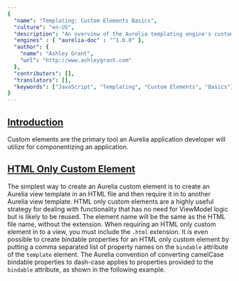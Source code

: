 ```yaml
---
{
  "name": "Templating: Custom Elements Basics",
  "culture": "en-US",
  "description": "An overview of the Aurelia templating engine's custom element functionality basics. Custom Elements are used to add custom components to Aurelia applications.",
  "engines" : { "aurelia-doc" : "^1.0.0" },
  "author": {
  	"name": "Ashley Grant",
  	"url": "http://www.ashleygrant.com"
  },
  "contributors": [],
  "translators": [],
  "keywords": ["JavaScript", "Templating", "Custom Elements", "Basics"]
}
---
```

## [Introduction](aurelia-doc://section/1/version/1.0.0)

Custom elements are the primary tool an Aurelia application developer will utilize for componentizing an application.

## [HTML Only Custom Element](aurelia-doc://section/2/version/1.0.0)

The simplest way to create an Aurelia custom element is to create an Aurelia view template in an HTML file and then require it in to another Aurelia view template. HTML only custom elements are a highly useful strategy for dealing with functionality that has no need for ViewModel logic but is likely to be reused. The element name will be the same as the HTML file name, without the extension. When requiring an HTML only custom element in to a view, you must include the `.html` extension.  It is even possible to create bindable properties for an HTML only custom element by putting a comma separated list of property names on the `bindable` attribute of the `template` element. The Aurelia convention of converting camelCase bindable properties to dash-case applies to properties provided to the `bindable` attribute, as shown in the following example.

<code-listing heading="hello-world.html">
  <source-code lang="HTML">
    <template bindable="firstName, lastName">
      Hello, ${firstName} ${lastName}!
    </template>
  </source-code>
</code-listing>

<code-listing heading="app.html">
  <source-code lang="HTML">
    <template>
      <require from="./hello-world.html"></require>

      <hello-world first-name="Albert" last-name="Einstein"></hello-world>
    </template>
  </source-code>
</code-listing>

HTML only custom elements may require in other custom elements and attributes as well as utilizing any other view resource just like any other Aurelia component may. HTML only custom elements also support explicit two-way databinding for properties, though it is not possible to create properties that default to two-way databinding with HTML only custom elements. For that type of functionality, you will need to provide a ViewModel for your custom element.

The following example shows an Aurelia view utilizing two-way databinding to an example HTML only custom element. The example HTML only custom element itself requires in other custom elements, and utilizes two-way databinding to those custom elements. Note that it is possible to use the full power of Aurelia's templating engine from an HTML custom element, such as using the `debounce` binding behavior.

<code-listing heading="app.html">
  <source-code lang="HTML">
    <template>
      <require from="./example.html"></require>

      Hello, ${guest}!
      <example name.two-way="guest"></example>
    </template>
  </source-code>
</code-listing>

<code-listing heading="example.html">
  <source-code lang="HTML">
    <template bindable="name">
      <require from="./yes-or-no.html"></require>
      <require from="./say-goodbye.html"></require>

      <p>What is your name? <input type="text" value.bind="name & debounce" /></p>
      <yes-or-no question="Are you leaving?" answer.two-way="sayGoodbye"></yes-or-no>
      <say-goodbye if.bind="sayGoodbye" name.bind="name"></say-goodbye>
    </template>
  </source-code>
</code-listing>

<code-listing heading="yes-or-no.html">
  <source-code lang="HTML">
    <template bindable="question, answer">
      <p>
        ${question} <input type="checkbox" checked.bind="answer" />
      </p>
    </template>
  </source-code>
</code-listing>

<code-listing heading="say-goodbye.html">
  <source-code lang="HTML">
    <template bindable="name">
      Goodbye, ${name}!
    </template>
  </source-code>
</code-listing>

## [Custom Element Basics](aurelia-doc://section/3/version/1.0.0)

 Creating custom elements using Aurelia is extremely simple. Simply creating a JavaScript and HTML file pair with the same name is all that is necessary to create an Aurelia custom element. The HTML file must contain an Aurelia template wrapped in a `template` element. The JavaScript file must export a JavaScript class. Aurelia's standard naming convention for custom element VM classes is to append `CustomElement` to the end of the class name, e.g. `SecretMessageCustomElement`. Aurelia will take the JavaScript class name, strip `CustomElement` from the end, and convert it from InitCaps to dash-case for the custom element's name. Note that this means it is possible for the custom element name to not match the file name. Thus, it is recommended to name your custom element files to match the custom element name. It is acceptable to export more than one class from the JavaScript file for a custom element. Aurelia will use the first class exported from the file as the custom element's view-model (VM). Note that each instance of a custom element will receive its own separate VM instance.


Custom elements are not allowed to be self-closing. This means that `<secret-message />` will not work. When using a custom element, you must provide a closing tag as shown in `app.html` below.

 <code-listing heading="secret-message${context.language.fileExtension}">
  <source-code lang="ES 2016">
    export class SecretMessageCustomElement {
      secretMessage = 'Be sure to drink your Ovaltine!';
    }
  </source-code>
  <source-code lang="Typescript">
    export class SecretMessageCustomElement {
      secretMessage: string = 'Be sure to drink your Ovaltine!';
    }
  </source-code>
  <source-code lang="ES 2015">
    export class SecretMessageCustomElement {
      constructor() {
        this.secretMessage = 'Be sure to drink your Ovaltine!';
      }
    }
  </source-code>
</code-listing>

<code-listing heading="secret-message.html">
  <source-code lang="HTML">
    <template>
      ${secretMessage}
    </template>
  </source-code>
</code-listing>

<code-listing heading="app.html">
  <source-code lang="HTML">
    <template>
      <require from="./secret-message"></require>

      And now, it's time for a secret message: <secret-message></secret-message>
    </template>
  </source-code>
</code-listing>

It is also possible to explicitly name your custom element by using the `customElement` decorator on the VM class. Simply pass a string to this decorator with the exact name you wish to use for your custom element. Aurelia will not convert the string you pass it to dash-case. This means that `@customElement('SecretMessage')` is not converted to `secret-message` but to `secretmessage`. If any uppercase letters are passed to the decorator and development logging is enabled, Aurelia will log a message alerting you that it has lowercased the name. This is because the DOM is not case-sensitive. Thus you must be explicit about any dashes in the attribute name when using this decorator, e.g. `@customElement('secret-message')`.

Aurelia custom elements do not need to follow the naming conventions for Web Components custom elements. Namely, Aurelia allows you to create custom elements that do not have a dash in their name. This is because the Web Components specs reserve all single-word element names for the browser. Thus, you are free to create a `foo` custom element with Aurelia; however, it is recommended to refrain from creating single-world custom elements to avoid any chance of a possible naming clash in the future. Also, any Aurelia custom elements that are intended to be used as standalone Web Components custom elements MUST have a dash in their name.

Before we move on, let's discuss just how easy it is to create a custom element in Aurelia and the impact it has on Aurelia's naming conventions for custom element view-model classes. One capability of the Aurelia framework is that it can take components that were originally created for use as a page in an application and use them as custom elements. When this happens, Aurelia will use the component's VM class name, dash-case it and use that as the custom element's name. Let's say there is an Aurelia application that provides various pages, one of which is the `Contact` page. All it takes to use the `Contact` page as a custom element on any page in the application is to `require` it in to the view. At that point, it is available as the `contact` custom element in that view. It is even possible to provide bindable properties for the page that can be used when using the page as a custom element. This means that, if you wish, you may ignore the Aurelia naming convention for your custom elements. In the example above, we could have simply named the class `SecretMessage`. The custom element would still be named `secret-message`. Given this capability, it might be considered wise to utilize Aurelia's naming convention for custom elements or use the `customElement` decorator to be explicit when creating a component that is only meant to be used as a custom element and not as a standalone page.

## [Bindable Properties](aurelia-doc://section/4/version/1.0.0)

Any properties or functions of the VM class may be used for binding within the custom element's view; however, a custom element must specify the properties that will be bindable as attributes on the custom element. This is done by decorating each bindable property with the `bindable` decorator. The default binding mode for bindable properties is one-way. This means that a property value can be bound *in* to your custom element, but any changes the custom element makes to the property value will not be propogated *out* of the custom element. This default may be overridden, if needed, by passing a settings object to the `bindable` decorator with a property named `defaultBindingMode` set. This property should be set to one of the three `bindingMode` options: `oneTime`, `oneWay`, or `twoWay`. Both `bindable` and `bindingMode` may be imported from the `aurelia-framework` module. Let's look at an example custom element with a bindable property that defaults to two-way binding.

 <code-listing heading="secret-message${context.language.fileExtension}">
  <source-code lang="ES 2016">
    import {bindable, bindingMode} from 'aurelia-framework';

    export class SecretMessageCustomElement {
      @bindable({ defaultBindingMode: bindingMode.twoWay }) message;
      @bindable allowDestruction = false;

      constructor() {
        setInterval(() => this.deleteMessage(), 10000);
      }

      deleteMessage() {
        if(this.allowDestruction === true) {
          this.message = '';
        }
      }
    }
  </source-code>
  <source-code lang="Typescript">
    import {bindable, bindingMode} from 'aurelia-framework';

    export class SecretMessageCustomElement {
      @bindable({ defaultBindingMode: bindingMode.twoWay }) message: string;
      @bindable allowDestruction: boolean = false;

      constructor() {
        setInterval(() => this.deleteMessage(), 10000);
      }

      deleteMessage() {
        if(this.allowDestruction === true) {
          this.message = '';
        }
      }
    }
  </source-code>
  <source-code lang="ES 2015">
    import {bindable, bindingMode, decorators} from 'aurelia-framework';

    export const SecretMessageCustomElement = decorators(
      bindable({ name: 'message', defaultBindingMode: bindingMode.twoWay }),
      bindable('allowDestruction')
    ).on(class {
      constructor() {
        this.allowDestruction = false;
        
        setInterval(() => this.deleteMessage(), 10000);
      }

      deleteMessage() {
        if(this.allowDestruction === true) {
          this.message = '';
        }
      }
    })
</source-code>
</code-listing>

<code-listing heading="secret-message.html">
  <source-code lang="HTML">
    <template>
      <p>
        Urgent, secret message: ${message}
      </p>
      <p>
        This message will ${allowDestruction === false ? 'not ' : '' } self-destruct in less than 10 seconds!
      </p>
    </template>
  </source-code>
</code-listing>

<code-listing heading="app.html">
  <source-code lang="HTML">
    <template>
      <require from="./secret-message"></require>

      <p>
        Secret Message: <input type="text" value.bind="message" />
      </p>
      <p>
        Allow Message to Destruct? <input type="checkbox" checked.bind="allowDestruction" />
      </p>
      <secret-message message.bind="message" allow-destruction.bind="allowDestruction" ></secret-message>
    </template>
  </source-code>
</code-listing>

In this example, the `secret-message` custom element will check every ten seconds to see if it needs to destroy (set to an empty string) the message it receives via databinding. When told to destroy the message, Aurelia's databinding system will update the bound property of the component using the custom element, thanks to the custom element specifying that this property's default binding mode is two-way. Thus, the text box will be cleared when the message "self destructs."  Of course, the component using the custom element is free to override this default by explicitly specifying the binding direction via the `one-way`, `two-way`, or `one-time` binding commands.

Whether a secret message that is only shown to the person who writes the message is very useful is for you to decide.

## [Surrogate Behaviors](aurelia-doc://section/5/version/1.0.0)

Surrogate behaviors allow you to add attributes, event handlers, and bindings on the template element for a custom element. This can be extremely useful in many cases, but one particular area that it is helpful is with dealing with `aria` attributes to help add accessibility to your custom elements. When using surrogate behaviors, you add attributes to the template element for your custom element. These attributes will be placed on the custom element itself at runtime. For example, consider the view for a `my-button` custom element:


<code-listing heading="my-button.html">
  <source-code lang="HTML">
    <template role="button">
      <div>My Button</div>
    </template>
  </source-code>
</code-listing>

<code-listing heading="Template using `my-button` custom element">
  <source-code lang="HTML">
    <template>
      <require from="my-button"></require>

      <my-button></my-button>
    </template>
  </source-code>
</code-listing>

The `role="button"` attribute will automatically be set on the `my-button` element whenever it used in an Aurelia application. If you were to check your browser's Dev Tools while running a template that used the `my-buttom` custom element, you will see something that looks like the below

<code-listing heading="Template using `my-button` custom element">
  <source-code lang="HTML">
    <my-button class="au-target" au-target-id="1" role="button">
      <div>My Button</div>
    </my-button>
  </source-code>
</code-listing>

It is important to note that Surrogate Behaviors cannot be used with a custom element that is using the `@containerless` decorator discussed below as this decorator removes the wrapping custom element from the DOM, and thus there is nowhere for the Surrogate Behaviors to be placed.

## [Basic Content Projection](aurelia-doc://section/6/version/1.0.0)

So far, we've only talked about custom elements that look like `<custom-element attr.bind="vmProp"></custom-element>`. Now it's time to look at creating custom elements that have content inside them. Let's create a name tag custom element. When the `name-tag` element is used, it will take the name it will display as content in the element.

<code-listing heading="Custom Element Content Projection">
  <source-code lang="HTML">
    <name-tag>
      Ralphie
    </name-tag>
  </source-code>
</code-listing>

Aurelia custom elements utilize the "slot based" content projection standard from the Web Component specifications. Let's look at how this will work with our `name-tag` element. This custom element utilizes a single slot, so we simply need to add a `<slot></slot>` element in our template where we would like content to be projected.

<code-listing heading="name-tag.html">
  <source-code lang="HTML">
    <template>
      <div class="header">
        Hello, my name is
      </div>
      <div class="name">
        <slot></slot>
      </div>
    </template>
  </source-code>
</code-listing>

Aurelia will project the element's content in to the template where the `<slot></slot>` element is located.

## [Decorators for Customizing Aurelia Custom Element Processing](aurelia-doc://section/7/version/1.0.0)

There are lots of options that allow you to change how custom elements work. These are expressed by decorators added to the custom element's viewmodel or properties on the viewmodel.

* `@children(selector)` - Decorates a property to create an array on your class that has its items automatically synchronized based on a query selector against the element's immediate child content.
* `@child(selector)` - Decorates a property to create a reference to a single immediate child content element.
* `@processContent(false|Function)` - Tells the compiler that the element's content requires special processing. If you provide `false` to the decorator, the compiler will not process the content of your custom element. It is expected that you will do custom processing yourself. But, you can also supply a custom function that lets you process the content during the view's compilation. That function can then return true/false to indicate whether or not the compiler should also process the content. The function takes the following form `function(compiler, resources, node, instruction):boolean`
* `@useView(path)` - Specifies a different view to use.
* `@noView(dependencies?)` - Indicates that this custom element does not have a view and that the author intends for the element to handle its own rendering internally. This is extremely useful when "wrapping" legacy JavaScript widgets that programatically create their markup
* `@inlineView(markup, dependencies?)` - Allows the developer to provide a string that will be compiled into the view.
* `@useShadowDOM()` - Causes the view to be rendered in the ShadowDOM. When an element is rendered to ShadowDOM, a special `DOMBoundary` instance can optionally be injected into the constructor. This represents the shadow root.
* `@containerless()` - Causes the element's view to be rendered without the custom element container wrapping it. This cannot be used in conjunction with `@child`, `@children` or `@useShadowDOM` decorators. It also cannot be used with surrogate behaviors. Use sparingly.
* `@viewResources(...dependencies)` - Adds dependencies to the underlying View. Same as: `<require from="..."></require>`, but declared in the ViewModel. Arguments can either be strings with `moduleId`s, `Object`s with `src` and optionally `as` properties, or classes of the module to be included.

